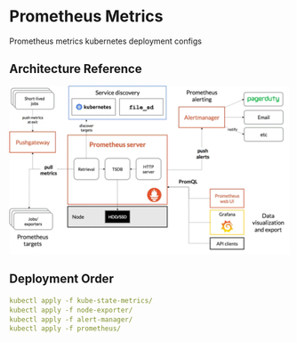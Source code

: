 # Prometheus Metrics
Prometheus metrics kubernetes deployment configs

## Architecture Reference
<p align="center">
  <img src="prometheus-arch.png">
</p>

## Deployment Order
```yaml
kubectl apply -f kube-state-metrics/
kubectl apply -f node-exporter/
kubectl apply -f alert-manager/
kubectl apply -f prometheus/
```
